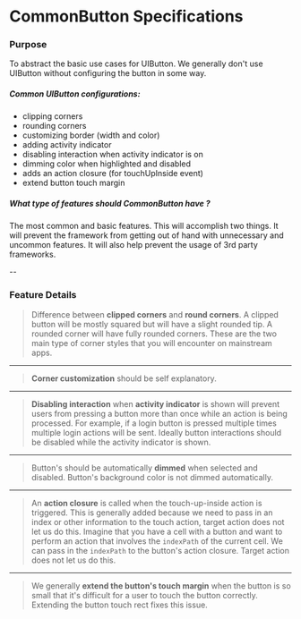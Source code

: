 # CommonButton Specifications

### Purpose
To abstract the basic use cases for UIButton.
We generally don't use UIButton without configuring the button in some way.
 
##### Common UIButton configurations:
- clipping corners
- rounding corners 
- customizing border (width and color)
- adding activity indicator
- disabling interaction when activity indicator is on
- dimming color when highlighted and disabled
- adds an action closure (for touchUpInside event)
- extend button touch margin

##### What type of features should CommonButton have ? 
The most common and basic features. 
This will accomplish two things. It will prevent the framework from getting out of hand with unnecessary and uncommon features. It will also help prevent the usage of 3rd party frameworks.

--

### Feature Details 

> Difference between **clipped corners** and **round corners**. 
A clipped button will be mostly squared but will have a slight rounded tip. A rounded corner will have fully rounded corners. These are the two main type of corner styles that you will encounter on mainstream apps. 

---

> **Corner customization** should be self explanatory.

___

> **Disabling interaction** when **activity indicator** is shown will prevent users from pressing a button more than once while an action is being processed. For example, if a login button is pressed multiple times multiple login actions will be sent. Ideally button interactions should be disabled while the activity indicator is shown.

---

> Button's should be automatically **dimmed** when selected and disabled. Button's background color is not dimmed automatically.

---

> An **action closure** is called when the touch-up-inside action is triggered. This is generally added because we need to pass in an index or other information to the touch action, target action does not let us do this. Imagine that you have a cell with a button and want to perform an action that involves the `indexPath` of the current cell. We can pass in the `indexPath` to the button's action closure. Target action does not let us do this.

---

> We generally **extend the button's touch margin** when the button is so small that it's difficult for a user to touch the button correctly. Extending the button touch rect fixes this issue.

